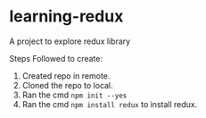 # learning-redux
A project to explore redux library

Steps Followed to create:
01. Created repo in remote.
02. Cloned the repo to local.
03. Ran the cmd `npm init --yes`
04. Ran the cmd `npm install redux` to install redux.
